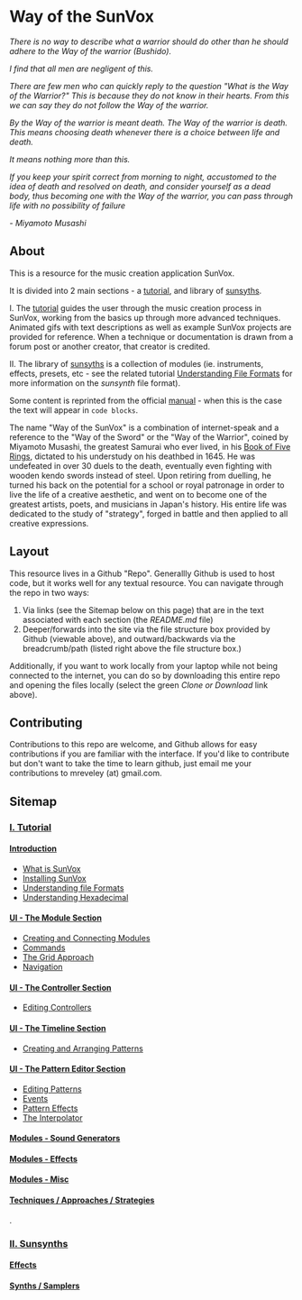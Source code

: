 # Way of the SunVox
_There is no way to describe what a warrior should do other than he should adhere to
the Way of the warrior (Bushido)._

_I find that all men are negligent of this._

_There are few men who can quickly reply to the question "What is the Way of the Warrior?" This is because they do not know in their hearts. From this we can say they do not follow the Way of the warrior._

_By the Way of the warrior is meant death._
_The Way of the warrior is death. This means choosing death whenever there is a choice between life and death._

_It means nothing more than this._

_If you keep your spirit correct from morning to night, accustomed to the idea of death and resolved on death, and consider yourself as a dead body, thus becoming one with the Way of the warrior, you can pass through life with no possibility of failure_

_- Miyamoto Musashi_

## About

This is a resource for the music creation application SunVox.

It is divided into 2 main sections - a [tutorial](Tutorial), and library of [sunsyths](Sunsynths).

I. The [tutorial](Tutorial) guides the user through the music creation process in SunVox, working from the basics up through more advanced techniques. Animated gifs with text descriptions as well as example SunVox projects are provided for reference. When a technique or documentation is drawn from a forum post or another creator, that creator is credited.

II. The library of [sunsyths](Sunsynths) is a collection of modules (ie. instruments, effects, presets, etc - see the related tutorial [Understanding File Formats](Tutorial/1--Introduction/c--Understanding-File-Formats) for more information on the _sunsynth_ file format).

Some content is reprinted from the official [manual](http://www.warmplace.ru/wiki/doku.php?id=sunvox:manual_en#effects) - when this is the case the text will appear in `code blocks`.

The name "Way of the SunVox" is a combination of internet-speak and a reference to the "Way of the Sword" or the "Way of the Warrior", coined by Miyamoto Musashi, the greatest Samurai who ever lived, in his [Book of Five Rings](https://archive.org/stream/MiyamotoMusashi-BookOfFiveRingsgoRinNoSho/Book_of_Five_Rings_djvu.txt), dictated to his understudy on his deathbed in 1645. He was undefeated in over 30 duels to the death, eventually even fighting with wooden kendo swords instead of steel. Upon retiring from duelling, he turned his back on the potential for a school or royal patronage in order to live the life of a creative aesthetic, and went on to become one of the greatest artists, poets, and musicians in Japan's history. His entire life was dedicated to the study of "strategy", forged in battle and then applied to all creative expressions.

## Layout

This resource lives in a Github "Repo". Generallly Github is used to host code, but it works well for any textual resource. You can navigate through the repo in two ways:

1. Via links (see the Sitemap below on this page) that are in the text associated with each section (the _README.md_ file)
2. Deeper/forwards into the site via the file structure box provided by Github (viewable above), and outward/backwards via the breadcrumb/path (listed right above the file structure box.)

Additionally, if you want to work locally from your laptop while not being connected to the internet, you can do so by downloading this entire repo and opening the files locally (select the green _Clone or Download_ link above).

## Contributing

Contributions to this repo are welcome, and Github  allows for easy contributions if you are familiar with the interface. If you'd like to contribute but don't want to take the time to learn github, just email me your contributions to mreveley (at) gmail.com.

## Sitemap

### [I. Tutorial](I--Tutorial)
#### [Introduction](I--Tutorial/1--Introduction)
* [What is SunVox](I--Tutorial/1--Introduction/a--What-is-SunVox)
* [Installing SunVox](I--Tutorial/1--Introduction/b--Installing-SunVox)
* [Understanding file Formats](I--Tutorial/1--Introduction/c--Understanding-File-Formats)
* [Understanding Hexadecimal](I--Tutorial/1--Introduction/d--Understanding-Hexadecimal)

#### [UI - The Module Section](I--Tutorial/2--UI-The-Module-Section)
* [Creating and Connecting Modules](I--Tutorial/2--UI-The-Module-Section/a--Creating-and-Connecting-Modules)
* [Commands](I--Tutorial/2--UI-The-Module-Section/b--Commands)
* [The Grid Approach](I--Tutorial/2--UI-The-Module-Section/c--The-Grid-Approach)
* [Navigation](I--Tutorial/2--UI-The-Module-Section/d--Navigation)

#### [UI - The Controller Section](I--Tutorial/3-UI--The-Controller-Section)
* [Editing Controllers](I--Tutorial/3-UI--The-Controller-Section/a--Editing-Controllers)

#### [UI - The Timeline Section](I--Tutorial/4-UI--The-Timeline-Section)
* [Creating and Arranging Patterns](I--Tutorial/4-The-Timeline-Section/a--Creating-and-Arranging-Patterns)

#### [UI - The Pattern Editor Section](I--Tutorial/5-UI--The-Pattern-Editor-Section)

* [Editing Patterns](I--Tutorial/5-UI--The-Pattern-Editor-Section/1-Editing-Patterns)
* [Events](I--Tutorial/5-UI--The-Pattern-Editor-Section/2-Events)
* [Pattern Effects](I--Tutorial/5-UI--The-Pattern-Editor-Section/3-Pattern-Effects)
* [The Interpolator](I--Tutorial/5-UI--The-Pattern-Editor-Section/4-The-Interpolator)

#### [Modules - Sound Generators](I--Tutorial/6--Modules-Sound-Generators)

#### [Modules - Effects](I--Tutorial/7--Modules-Effects)

#### [Modules - Misc](I--Tutorial/8--Modules-Misc)

#### [Techniques / Approaches / Strategies](I--Tutorial/9--Techniques-Approaches-Strategies)

.

### [II. Sunsynths](II--Sunsynths)
#### [Effects](II--Sunsynths/Effects)
#### [Synths / Samplers](II--Sunsynths/Synths-Samplers)
